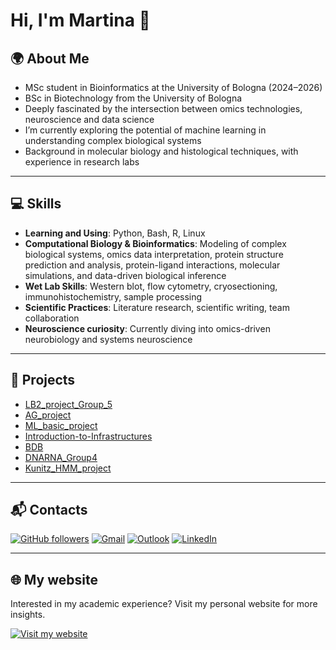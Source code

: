 # Hi, I'm Martina 👋

## 🌍 About Me

- MSc student in Bioinformatics at the University of Bologna (2024–2026)  
- BSc in Biotechnology from the University of Bologna 
- Deeply fascinated by the intersection between omics technologies, neuroscience and data science  
- I’m currently exploring the potential of machine learning in understanding complex biological systems  
- Background in molecular biology and histological techniques, with experience in research labs

---

## 💻 Skills

- **Learning and Using**: Python, Bash, R, Linux  
- **Computational Biology & Bioinformatics**: Modeling of complex biological systems, omics data interpretation, protein structure prediction and analysis, 
    protein-ligand interactions, molecular simulations, and data-driven biological inference  
- **Wet Lab Skills**: Western blot, flow cytometry, cryosectioning, immunohistochemistry, sample processing  
- **Scientific Practices**: Literature research, scientific writing, team collaboration  
- **Neuroscience curiosity**: Currently diving into omics-driven neurobiology and systems neuroscience

---

## 📂 Projects

- [LB2_project_Group_5](https://github.com/Martinaa1408/LB2_project_Group_5)  
- [AG_project](https://github.com/Martinaa1408/AG_project)
- [ML_basic_project](https://github.com/Martinaa1408/ML_basic_project)
- [Introduction-to-Infrastructures](https://github.com/Martinaa1408/Introduction-to-Infrastructures)
- [BDB](https://github.com/Martinaa1408/BDB)
- [DNARNA_Group4](https://github.com/Martinaa1408/DNARNA_Group4)
- [Kunitz_HMM_project](https://github.com/Martinaa1408/Kunitz_HMM_project)

---

## 📬 Contacts
[![GitHub followers](https://img.shields.io/github/followers/Markus2409?label=Follow&style=social)](https://github.com/martinaa1408)
[![Gmail](https://img.shields.io/badge/Gmail-email-red?logo=gmail)](mailto:martycastellucci@gmail.com)
[![Outlook](https://img.shields.io/badge/Outlook-Email-blue?logo=microsoft-outlook&logoColor=white)](mailto:martina.castellucci@studio.unibo.it)
[![LinkedIn](https://img.shields.io/badge/LinkedIn-Connect-blue?logo=linkedin&logoColor=white)](https://www.linkedin.com/in/martina-castellucci-45b120298/)

---

## 🌐 My website

Interested in my academic experience? Visit my personal website for more insights.

[![Visit my website](https://img.shields.io/badge/Visit%20my%20website-martinaa1408.github.io-purple?logo=google-chrome&logoColor=white)](https://martinaa1408.github.io)



